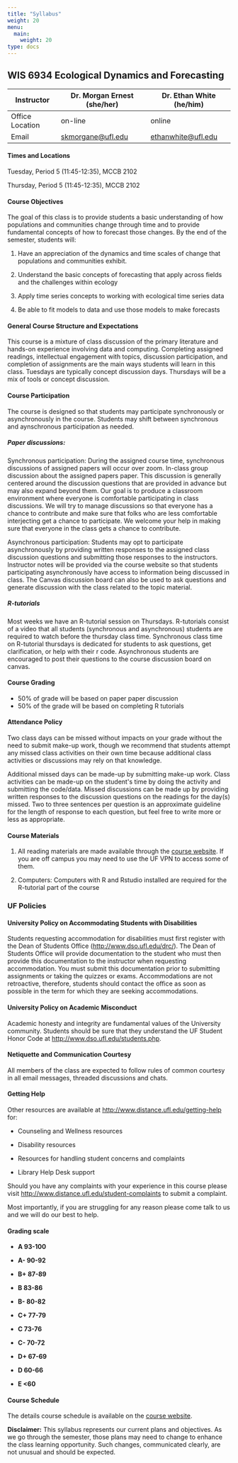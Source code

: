 ```yaml
---
title: "Syllabus"
weight: 20
menu:
  main:
    weight: 20
type: docs
---
```


## WIS 6934 Ecological Dynamics and Forecasting


| Instructor      | Dr. Morgan Ernest (she/her) | Dr. Ethan White (he/him) |
|-----------------|-----------------------------|--------------------------|
| Office Location | on-line                     | online                   |    
| Email           | <skmorgane@ufl.edu>         | <ethanwhite@ufl.edu>     |

#### **Times and Locations**

Tuesday, Period 5 (11:45-12:35), MCCB 2102

Thursday, Period 5 (11:45-12:35), MCCB 2102

#### **Course Objectives**

The goal of this class is to provide students a basic understanding of
how populations and communities change through time and to provide fundamental 
concepts of how to forecast those changes. By the end of the semester, students will:

1)  Have an appreciation of the dynamics and time scales of change that populations and communities exhibit.

2)  Understand the basic concepts of forecasting that apply across fields 
    and the challenges within ecology

3)  Apply time series concepts to working with ecological time series data

4)  Be able to fit models to data and use those models to make forecasts

#### **General Course Structure and Expectations**

This course is a mixture of class discussion of the primary literature and hands-on
experience involving data and computing. Completing assigned readings,
intellectual engagement with topics, discussion participation, and completion of
assignments are the main ways students will learn in this class. Tuesdays are
typically concept discussion days. Thursdays will be a mix of tools or concept
discussion. 

#### **Course Participation**

The course is designed so that students may participate synchronously or asynchronously in the course. 
Students may shift between synchronous and aynschronous participation as needed. 

##### Paper discussions:
Synchronous participation: During the assigned course time, synchronous discussions of assigned papers 
will occur over zoom. In-class group discussion about the assigned papers paper. 
This discussion is generally centered around the discussion questions that are provided 
in advance but may also expand beyond them. Our goal is to produce a classroom environment where
everyone is comfortable participating in class discussions. We will try to manage discussions so 
that everyone has a chance to contribute and make sure that folks who are less comfortable 
interjecting get a chance to participate. We welcome your help in making sure that everyone 
in the class gets a chance to contribute. 

Asynchronous participation: Students may opt to participate asynchronously by providing written responses to the assigned class discussion questions and submitting those responses to the instructors. Instructor notes will be provided via the course website so that students participating asynchronously have access to information being discussed in class. The Canvas discussion board can also be used to ask questions and generate discussion with the class related to the topic material.

##### R-tutorials

Most weeks we have an R-tutorial session on Thursdays. R-tutorials consist of a video that all students (synchronous and asynchronous) students are required to watch before the thursday class time. Synchronous class time on R-tutorial thursdays is dedicated for students to ask questions, get clarification, or help with their r code. Asynchronous students are encouraged to post their questions to the course discussion board on canvas.

#### **Course Grading**

* 50% of grade will be based on paper paper discussion
* 50% of the grade will be based on completing R tutorials

#### **Attendance Policy**

Two class days can be missed without impacts on your grade without the need
to submit make-up work, though we recommend that students attempt any 
missed class activities on their own time because additional class 
activities or discussions may rely on that knowledge. 

Additional missed days can be made-up by submitting make-up work.
Class activities can be made-up on the student's time by doing
the activity and submitting the code/data. Missed 
discussions can be made up by providing written responses to the discussion questions
on the readings for the day(s) missed. Two to three sentences per question
is an approximate guideline for the length of response to each question, but
feel free to write more or less as appropriate.

#### **Course Materials**

1) All reading materials are made available through the [course website](https://course.naturecast.org/). If you are off campus you may need to use the UF VPN to access some of them.

2) Computers: Computers with R and Rstudio installed are required for the R-tutorial part of the course


### **UF Policies**

#### **University Policy on Accommodating Students with Disabilities**

Students requesting accommodation for disabilities must first register
with the Dean of Students Office (http://www.dso.ufl.edu/drc/). The Dean
of Students Office will provide documentation to the student who must
then provide this documentation to the instructor when requesting
accommodation. You must submit this documentation prior to submitting
assignments or taking the quizzes or exams. Accommodations are not
retroactive, therefore, students should contact the office as soon as
possible in the term for which they are seeking accommodations.

#### **University Policy on Academic Misconduct**

Academic honesty and integrity are fundamental values of the University
community. Students should be sure that they understand the UF Student
Honor Code at http://www.dso.ufl.edu/students.php.

#### **Netiquette and Communication Courtesy**

All members of the class are expected to follow rules of common courtesy
in all email messages, threaded discussions and chats.


#### **Getting Help**

Other resources are available at
http://www.distance.ufl.edu/getting-help for:

-   Counseling and Wellness resources

-   Disability resources

-   Resources for handling student concerns and complaints

-   Library Help Desk support

Should you have any complaints with your experience in this course
please visit http://www.distance.ufl.edu/student-complaints to submit a
complaint.

Most importantly, if you are struggling for any reason please come talk
to us and we will do our best to help.

#### **Grading scale**

-   **A 93-100**

-   **A- 90-92**

-   **B+ 87-89**

-   **B 83-86**

-   **B- 80-82**

-   **C+ 77-79**

-   **C 73-76**

-   **C- 70-72**

-   **D+ 67-69**

-   **D 60-66**

-   **E <60**


#### **Course Schedule**

The details course schedule is available on the [course website](https://course.naturecast.org/).

**Disclaimer:** This syllabus represents our current plans and
objectives. As we go through the semester, those plans may need to
change to enhance the class learning opportunity. Such changes,
communicated clearly, are not unusual and should be expected.
